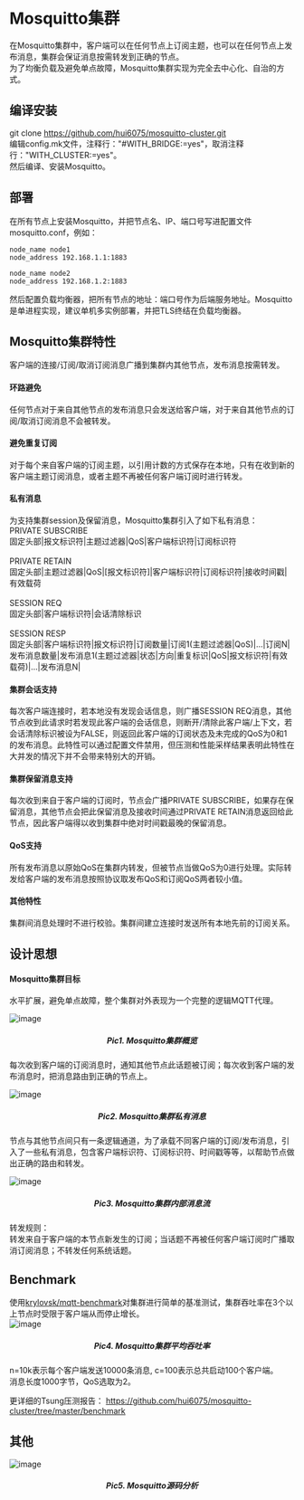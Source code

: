 Mosquitto集群
=================

在Mosquitto集群中，客户端可以在任何节点上订阅主题，也可以在任何节点上发布消息，集群会保证消息按需转发到正确的节点。<br>
为了均衡负载及避免单点故障，Mosquitto集群实现为完全去中心化、自治的方式。<br>

## 编译安装

git clone https://github.com/hui6075/mosquitto-cluster.git <br>
编辑config.mk文件，注释行："#WITH_BRIDGE:=yes"，取消注释行："WITH_CLUSTER:=yes"。<br>
然后编译、安装Mosquitto。

## 部署

在所有节点上安装Mosquitto，并把节点名、IP、端口号写进配置文件mosquitto.conf，例如：<br>
`````
node_name node1
node_address 192.168.1.1:1883

node_name node2
node_address 192.168.1.2:1883
`````
然后配置负载均衡器，把所有节点的地址：端口号作为后端服务地址。Mosquitto是单进程实现，建议单机多实例部署，并把TLS终结在负载均衡器。

## Mosquitto集群特性

客户端的连接/订阅/取消订阅消息广播到集群内其他节点，发布消息按需转发。<br>
#### 环路避免
任何节点对于来自其他节点的发布消息只会发送给客户端，对于来自其他节点的订阅/取消订阅消息不会被转发。<br>
#### 避免重复订阅
对于每个来自客户端的订阅主题，以引用计数的方式保存在本地，只有在收到新的客户端主题订阅消息，或者主题不再被任何客户端订阅时进行转发。<br>
#### 私有消息
为支持集群session及保留消息，Mosquitto集群引入了如下私有消息：<br>
PRIVATE SUBSCRIBE<br>
固定头部|报文标识符|主题过滤器|QoS|客户端标识符|订阅标识符<br><br>
PRIVATE RETAIN<br>
固定头部|主题过滤器|QoS|[报文标识符]|客户端标识符|订阅标识符|接收时间戳|有效载荷<br><br>
SESSION REQ<br>
固定头部|客户端标识符|会话清除标识<br><br>
SESSION RESP<br>
固定头部|客户端标识符|报文标识符|订阅数量|订阅1(主题过滤器|QoS)|...|订阅N|发布消息数量|发布消息1(主题过滤器|状态|方向|重复标识|QoS|报文标识符|有效载荷)|...|发布消息N|<br>
#### 集群会话支持
每次客户端连接时，若本地没有发现会话信息，则广播SESSION REQ消息，其他节点收到此请求时若发现此客户端的会话信息，则断开/清除此客户端/上下文，若会话清除标识被设为FALSE，则返回此客户端的订阅状态及未完成的QoS为0和1的发布消息。此特性可以通过配置文件禁用，但压测和性能采样结果表明此特性在大并发的情况下并不会带来特别大的开销。<br>
#### 集群保留消息支持
每次收到来自于客户端的订阅时，节点会广播PRIVATE SUBSCRIBE，如果存在保留消息，其他节点会把此保留消息及接收时间通过PRIVATE RETAIN消息返回给此节点，因此客户端得以收到集群中绝对时间戳最晚的保留消息。<br>
#### QoS支持
所有发布消息以原始QoS在集群内转发，但被节点当做QoS为0进行处理。实际转发给客户端的发布消息按照协议取发布QoS和订阅QoS两者较小值。<br>
#### 其他特性
集群间消息处理时不进行校验。集群间建立连接时发送所有本地先前的订阅关系。<br>
## 设计思想
#### Mosquitto集群目标
水平扩展，避免单点故障，整个集群对外表现为一个完整的逻辑MQTT代理。<br>

![image](https://github.com/hui6075/mosquitto/blob/develop/img/1.jpg)
##### <div align=center>Pic1. Mosquitto集群概览<br></div>
每次收到客户端的订阅消息时，通知其他节点此话题被订阅；每次收到客户端的发布消息时，把消息路由到正确的节点上。<br>

![image](https://github.com/hui6075/mosquitto/blob/develop/img/2.jpg)
##### <div align=center>Pic2. Mosquitto集群私有消息<br></div>
节点与其他节点间只有一条逻辑通道，为了承载不同客户端的订阅/发布消息，引入了一些私有消息，包含客户端标识符、订阅标识符、时间戳等等，以帮助节点做出正确的路由和转发。<br>

![image](https://github.com/hui6075/mosquitto/blob/develop/img/3.jpg)
##### <div align=center>Pic3. Mosquitto集群内部消息流<br></div>
转发规则：<br>
转发来自于客户端的本节点新发生的订阅；当话题不再被任何客户端订阅时广播取消订阅消息；不转发任何系统话题。<br>

## Benchmark
使用[krylovsk/mqtt-benchmark](https://github.com/krylovsk/mqtt-benchmark)对集群进行简单的基准测试，集群吞吐率在3个以上节点时受限于客户端从而停止增长。<br>
![image](https://github.com/hui6075/mosquitto/blob/develop/img/cluster_throughput.jpg)
##### <div align=center>Pic4. Mosquitto集群平均吞吐率<br></div>
n=10k表示每个客户端发送10000条消息, c=100表示总共启动100个客户端。<br>
消息长度1000字节，QoS选取为2。<br>

更详细的Tsung压测报告：
https://github.com/hui6075/mosquitto-cluster/tree/master/benchmark

## 其他
![image](https://github.com/hui6075/mosquitto-cluster/blob/master/benchmark/mosquitto_code_analyze.jpg)
##### <div align=center>Pic5. Mosquitto源码分析<br></div>
